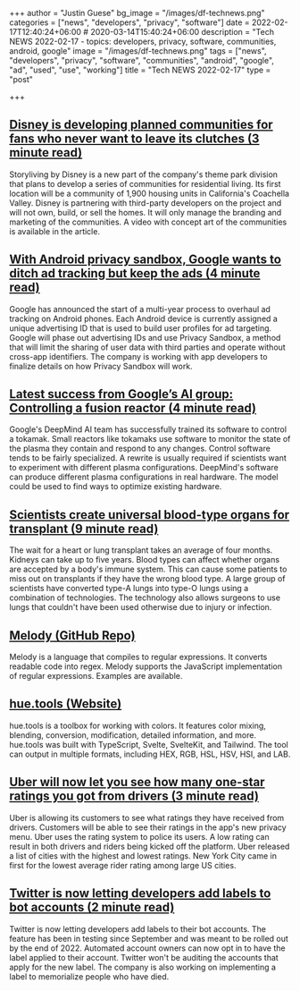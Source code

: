 +++
author = "Justin Guese"
bg_image = "/images/df-technews.png"
categories = ["news", "developers", "privacy", "software"]
date = 2022-02-17T12:40:24+06:00 # 2020-03-14T15:40:24+06:00
description = "Tech NEWS 2022-02-17 - topics: developers, privacy, software, communities, android, google"
image = "/images/df-technews.png"
tags = ["news", "developers", "privacy", "software", "communities", "android", "google", "ad", "used", "use", "working"]
title = "Tech NEWS 2022-02-17"
type = "post"

+++

## [Disney is developing planned communities for fans who never want to leave its clutches (3 minute read)](https://www.theverge.com/2022/2/16/22937210/disney-residential-communities-storyliving-cotino-planned-town)

Storyliving by Disney is a new part of the company's theme park division that plans to develop a series of communities for residential living. Its first location will be a community of 1,900 housing units in California's Coachella Valley. Disney is partnering with third-party developers on the project and will not own, build, or sell the homes. It will only manage the branding and marketing of the communities. A video with concept art of the communities is available in the article.

## [With Android privacy sandbox, Google wants to ditch ad tracking but keep the ads (4 minute read)](https://www.theverge.com/2022/2/16/22937297/android-privacy-sandbox-google-apple-facebook-ad-tracking)

Google has announced the start of a multi-year process to overhaul ad tracking on Android phones. Each Android device is currently assigned a unique advertising ID that is used to build user profiles for ad targeting. Google will phase out advertising IDs and use Privacy Sandbox, a method that will limit the sharing of user data with third parties and operate without cross-app identifiers. The company is working with app developers to finalize details on how Privacy Sandbox will work.

## [Latest success from Google’s AI group: Controlling a fusion reactor (4 minute read)](https://arstechnica.com/science/2022/02/latest-success-from-googles-ai-group-controlling-a-fusion-reactor/)

Google's DeepMind AI team has successfully trained its software to control a tokamak. Small reactors like tokamaks use software to monitor the state of the plasma they contain and respond to any changes. Control software tends to be fairly specialized. A rewrite is usually required if scientists want to experiment with different plasma configurations. DeepMind's software can produce different plasma configurations in real hardware. The model could be used to find ways to optimize existing hardware.

## [Scientists create universal blood-type organs for transplant (9 minute read)](https://interestingengineering.com/universal-blood-type-organs)

The wait for a heart or lung transplant takes an average of four months. Kidneys can take up to five years. Blood types can affect whether organs are accepted by a body's immune system. This can cause some patients to miss out on transplants if they have the wrong blood type. A large group of scientists have converted type-A lungs into type-O lungs using a combination of technologies. The technology also allows surgeons to use lungs that couldn't have been used otherwise due to injury or infection.

## [Melody (GitHub Repo)](https://github.com/yoav-lavi/melody)

Melody is a language that compiles to regular expressions. It converts readable code into regex. Melody supports the JavaScript implementation of regular expressions. Examples are available.

## [hue.tools (Website)](https://hue.tools/?format=hex)

hue.tools is a toolbox for working with colors. It features color mixing, blending, conversion, modification, detailed information, and more. hue.tools was built with TypeScript, Svelte, SvelteKit, and Tailwind. The tool can output in multiple formats, including HEX, RGB, HSL, HSV, HSI, and LAB.

## [Uber will now let you see how many one-star ratings you got from drivers (3 minute read)](https://www.theverge.com/2022/2/16/22935861/uber-five-star-rating-breakdown-customers-privacy?scrolla=5eb6d68b7fedc32c19ef33b4)

Uber is allowing its customers to see what ratings they have received from drivers. Customers will be able to see their ratings in the app's new privacy menu. Uber uses the rating system to police its users. A low rating can result in both drivers and riders being kicked off the platform. Uber released a list of cities with the highest and lowest ratings. New York City came in first for the lowest average rider rating among large US cities.

## [Twitter is now letting developers add labels to bot accounts (2 minute read)](https://www.theverge.com/2022/2/16/22937435/twitter-labels-automated-bot-accounts)

Twitter is now letting developers add labels to their bot accounts. The feature has been in testing since September and was meant to be rolled out by the end of 2022. Automated account owners can now opt in to have the label applied to their account. Twitter won't be auditing the accounts that apply for the new label. The company is also working on implementing a label to memorialize people who have died.

